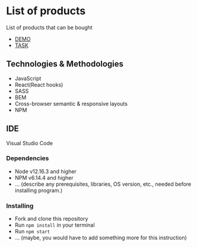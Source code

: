 # List of products

List of products that can be bought
- [DEMO](https://dima-semenov.github.io/goods/)
- [TASK](https://www.notion.so/ReactJS-60dc4d9cb92c446caa85f7602cd63288)

## Technologies & Methodologies
  - JavaScript
  - React(React hooks)
  - SASS
  - BEM
  - Cross-browser semantic & responsive layouts
  - NPM  
 
## IDE
 Visual Studio Code

### Dependencies
* Node v12.16.3 and higher
* NPM v6.14.4 and higher
* ... (describe any prerequisites, libraries, OS version, etc., needed before installing program.)


### Installing
* Fork and clone this repository
* Run `npm install` in your terminal
* Run `npm start`
* ... (maybe, you would have to add something more for this instruction)

